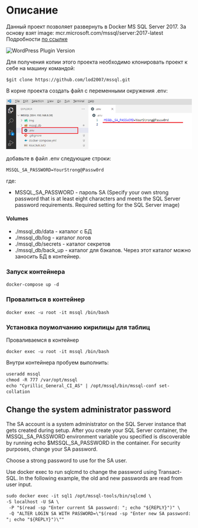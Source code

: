 # Описание

Данный проект позволяет развернуть в Docker MS SQL Server 2017.
За основу взят image: mcr.microsoft.com/mssql/server:2017-latest
Подробности [по ссылке](https://learn.microsoft.com/en-us/sql/linux/quickstart-install-connect-docker?view=sql-server-ver16&pivots=cs1-bash)

![WordPress Plugin Version](https://img.shields.io/badge/mssql-2017-green)

Для получения копии этого проекта необходимо клонировать проект к себе на машину командой:
```
$git clone https://github.com/lod2007/mssql.git
```


В корне проекта создать файл с переменными окружения .env:

![.env](./img/1.png)

добавьте в файл .env следующие строки:
```
MSSQL_SA_PASSWORD=YourStrong@Passw0rd
```
где:
 - MSSQL_SA_PASSWORD - пароль SA (Specify your own strong password that is at least eight characters and meets the SQL Server password requirements. Required setting for the SQL Server image)

#### Volumes

 - ./mssql_db/data - каталог с БД
 - ./mssql_db/log - каталог логов
 - ./mssql_db/secrets - каталог секретов
 - ./mssql_db/back_up - каталог для бэкапов. Через этот каталог можно заносить БД в контейнер.

### Запуск контейнера
```
docker-compose up -d
```

### Провалиться в контейнер
```
docker exec -u root -it mssql /bin/bash
```

### Установка поумолчанию кирилицы для таблиц 
Проваливаемся в контейнер
```
docker exec -u root -it mssql /bin/bash
```
Внутри контейнера пробуем выполнить: 
```
useradd mssql
chmod -R 777 /var/opt/mssql
echo "Cyrillic_General_CI_AS" | /opt/mssql/bin/mssql-conf set-collation
```

## Change the system administrator password
The SA account is a system administrator on the SQL Server instance that gets created during setup. After you create your SQL Server container, the MSSQL_SA_PASSWORD environment variable you specified is discoverable by running echo $MSSQL_SA_PASSWORD in the container. For security purposes, change your SA password.

Choose a strong password to use for the SA user.

Use docker exec to run sqlcmd to change the password using Transact-SQL. In the following example, the old and new passwords are read from user input.

```
sudo docker exec -it sql1 /opt/mssql-tools/bin/sqlcmd \
-S localhost -U SA \
 -P "$(read -sp "Enter current SA password: "; echo "${REPLY}")" \
 -Q "ALTER LOGIN SA WITH PASSWORD=\"$(read -sp "Enter new SA password: "; echo "${REPLY}")\""
 ```